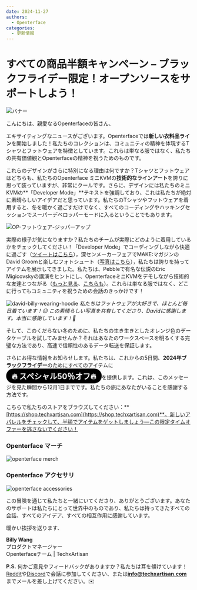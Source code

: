```yaml
---
date: 2024-11-27
authors:
  - Openterface
categories:
  - 更新情報
---
```


# すべての商品半額キャンペーン – ブラックフライデー限定！オープンソースをサポートしよう！

<style>
  .heartbeat-label {
    display: inline-block;
    background-color: #000000;
    color: white;
    font-size: 1.5em;
    font-weight: bold;
    padding: 5px 15px;
    border-radius: 25px;
    animation: heartbeat 1.6s infinite;
    text-align: center;
  }

  @keyframes heartbeat {
    0% { transform: scale(1); }
    30% { transform: scale(1.01); }
    60% { transform: scale(1); }
  }
</style>

![バナー](pic/241120-Black-Firday-poster-50.jpg)

こんにちは、親愛なるOpenterfaceの皆さん、

エキサイティングなニュースがございます。Openterfaceでは**新しい衣料品ライン**を開始しました！私たちのコレクションは、コミュニティの精神を体現するTシャツとフットウェアを特徴としています。これらは単なる服ではなく、私たちの共有価値観とOpenterfaceの精神を祝うためのものです。

これらのデザインがさらに特別になる理由は何ですか？Tシャツとフットウェアはどちらも、私たちのOpenterface ミニKVMの**技術的なラインアート**を誇りに思って装っていますが、非常にクールです。さらに、デザインには私たちのミニKVMの**「Developer Mode」**テキストを強調しており、これは私たちが絶対に素晴らしいアイデアだと思っています。私たちのTシャツやフットウェアを着用すると、冬を暖かく過ごすだけでなく、すべてのコーディングやハッキングセッションでスーパーデベロッパーモードに入るということでもあります。

![OP-フットウェア-ジッパーアップ](pic/241120-OP-Hoodie-Zip-Up.jpg)

実際の様子が気になりますか？私たちのチームが実際にどのように着用しているかをチェックしてください！「Developer Mode」でコーディングしながら快適に過ごす（[ツイートはこちら](https://x.com/TechxArtisan/status/1861611266705379346)），深センメーカーフェアでMAKE:マガジンのDavid Groomと楽しむフォトシュート（[写真はこちら](https://pbs.twimg.com/media/Gcp8E32agAAEnl-?format=jpg&name=large)），私たちは誇りを持ってアイテムを展示してきました。私たちは、Pebbleで有名な伝説のEric Migicovskyの講演をヒントにし、OpenterfaceミニKVMをデモしながら技術的な友達とつながる（[もっと見る](https://twitter.com/TechxArtisan/status/1858397377196965913)、[こちらも](https://twitter.com/TechxArtisan/status/1858400923325726750)）。これらは単なる服ではなく、どこに行ってもコミュニティを祝うための会話のきっかけです！

![david-billy-wearing-hoodie](pic/241120-david-billy-wearing-hoodie.webp)
*私たちはフットウェアが大好きで、ほとんど毎日着ています！😉 この素晴らしい写真を共有してくださり、Davidに感謝します。本当に感謝しています！🎉*

そして、このくだらない冬のために、私たちの生き生きとしたオレンジ色のデータケーブルを試してみませんか？それはあなたのワークスペースを明るくする完璧な方法であり、高速で信頼性のあるデータ転送を保証します。

さらにお得な情報をお知らせします。私たちは、これからの5日間、**2024年ブラックフライデー**のためにすべてのアイテムに<a href="https://shop.techxartisan.com" style="text-decoration: none;"><span class="heartbeat-label">🔥 スペシャル50％オフ🔥</span></a>を提供します。これは、このメッセージを見た瞬間から12月1日までです。私たちの旅にあなたがいることを感謝する方法です。

こちらで私たちのストアをブラウズしてください：**[https://shop.techxartisan.com](https://shop.techxartisan.com)**。新しいアパレルをチェックして、半額でアイテムをゲットしましょう—この限定タイムオファーを逃さないでください！

### Openterface マーチ
![openterface merch](pic/241120-txa-shop-op-merch.jpg)

### Openterface アクセサリ
![openterface accessories](pic/241120-txa-shop-op-accessories.jpg)

この冒険を通じて私たちと一緒にいてくださり、ありがとうございます。あなたのサポートは私たちにとって世界中のものであり、私たちは持ってきたすべての会話、すべてのアイデア、すべての相互作用に感謝しています。

暖かい挨拶を送ります、

**Billy Wang**  
プロダクトマネージャー  
Openterfaceチーム | TechxArtisan  

**P.S.** 何かご意見やフィードバックがありますか？私たちは耳を傾けています！[Reddit](https://openterface.com/reddit)や[Discord](https://openterface.com/discord)で会話に参加してください、または**info@techxartisan.com**までメールを差し上げてください。✉️